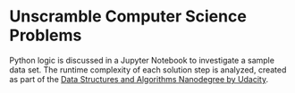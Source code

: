 # Unscramble Computer Science Problems

Python logic is discussed in a Jupyter Notebook to investigate a sample data set. The runtime complexity of each solution step is analyzed, created as part of the [Data Structures and Algorithms Nanodegree by Udacity](https://www.udacity.com/course/data-structures-and-algorithms-nanodegree--nd256).
